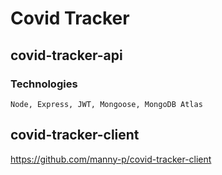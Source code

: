 # Covid Tracker

## covid-tracker-api

### Technologies
```
Node, Express, JWT, Mongoose, MongoDB Atlas

```

## covid-tracker-client
https://github.com/manny-p/covid-tracker-client
